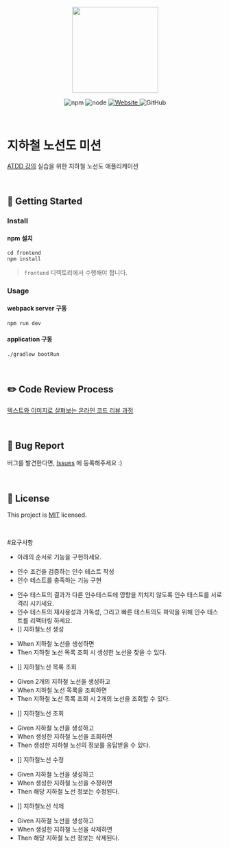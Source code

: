 <p align="center">
    <img width="200px;" src="https://raw.githubusercontent.com/woowacourse/atdd-subway-admin-frontend/master/images/main_logo.png"/>
</p>
<p align="center">
  <img alt="npm" src="https://img.shields.io/badge/npm-6.14.15-blue">
  <img alt="node" src="https://img.shields.io/badge/node-14.18.2-blue">
  <a href="https://edu.nextstep.camp/c/R89PYi5H" alt="nextstep atdd">
    <img alt="Website" src="https://img.shields.io/website?url=https%3A%2F%2Fedu.nextstep.camp%2Fc%2FR89PYi5H">
  </a>
  <img alt="GitHub" src="https://img.shields.io/github/license/next-step/atdd-subway-admin">
</p>

<br>

# 지하철 노선도 미션
[ATDD 강의](https://edu.nextstep.camp/c/R89PYi5H) 실습을 위한 지하철 노선도 애플리케이션

<br>

## 🚀 Getting Started

### Install
#### npm 설치
```
cd frontend
npm install
```
> `frontend` 디렉토리에서 수행해야 합니다.

### Usage
#### webpack server 구동
```
npm run dev
```
#### application 구동
```
./gradlew bootRun
```
<br>

## ✏️ Code Review Process
[텍스트와 이미지로 살펴보는 온라인 코드 리뷰 과정](https://github.com/next-step/nextstep-docs/tree/master/codereview)

<br>

## 🐞 Bug Report

버그를 발견한다면, [Issues](https://github.com/next-step/atdd-subway-admin/issues) 에 등록해주세요 :)

<br>

## 📝 License

This project is [MIT](https://github.com/next-step/atdd-subway-admin/blob/master/LICENSE.md) licensed.


<br>

#요구사항
* 아래의 순서로 기능을 구현하세요.
 - 인수 조건을 검증하는 인수 테스트 작성
 - 인수 테스트를 충족하는 기능 구현
* 인수 테스트의 결과가 다른 인수테스트에 영향을 끼치지 않도록 인수 테스트를 서로 격리 시키세요.
* 인수 테스트의 재사용성과 가독성, 그리고 빠른 테스트의도 파악을 위해 인수 테스트를 리팩터링 하세요.
* [] 지하철노선 생성 
 - When 지하철 노선을 생성하면
 - Then 지하철 노선 목록 조회 시 생성한 노선을 찾을 수 있다.
* [] 지하철노선 목록 조회
 - Given 2개의 지하철 노선을 생성하고
 - When 지하철 노선 목록을 조회하면
 - Then 지하철 노선 목록 조회 시 2개의 노선을 조회할 수 있다.
* [] 지하철노선 조회
 - Given 지하철 노선을 생성하고
 - When 생성한 지하철 노선을 조회하면
 - Then 생성한 지하철 노선의 정보를 응답받을 수 있다.
* [] 지하철노선 수정
 - Given 지하철 노선을 생성하고
 - When 생성한 지하철 노선을 수정하면
 - Then 해당 지하철 노선 정보는 수정된다.
* [] 지하철노선 삭제
 - Given 지하철 노선을 생성하고
 - When 생성한 지하철 노선을 삭제하면
 - Then 해당 지하철 노선 정보는 삭제된다.